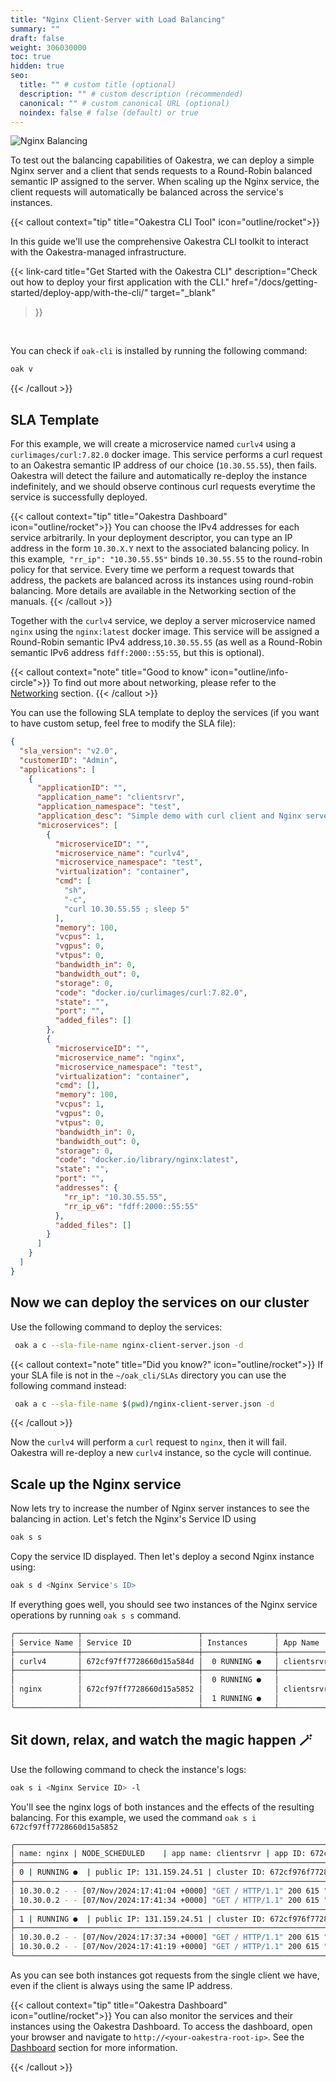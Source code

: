 ```yaml
---
title: "Nginx Client-Server with Load Balancing"
summary: ""
draft: false
weight: 306030000
toc: true
hidden: true
seo:
  title: "" # custom title (optional)
  description: "" # custom description (recommended)
  canonical: "" # custom canonical URL (optional)
  noindex: false # false (default) or true
---
```


![Nginx Balancing](balancing.png)

To test out the balancing capabilities of Oakestra, we can deploy a simple Nginx server and a client that sends requests to a Round-Robin balanced semantic IP assigned to the server. When scaling up the Nginx service, the client requests will automatically be balanced across the service's instances.

{{< callout context="tip" title="Oakestra CLI Tool" icon="outline/rocket">}}

In this guide we'll use the comprehensive Oakestra CLI toolkit to interact with the Oakestra-managed infrastructure.

{{< link-card
  title="Get Started with the Oakestra CLI"
  description="Check out how to deploy your first application with the CLI."
  href="/docs/getting-started/deploy-app/with-the-cli/"
  target="_blank"
>}}
<br>

You can check if `oak-cli` is installed by running the following command:

```bash
oak v
```

 {{< /callout >}}

## SLA Template

For this example, we will create a microservice named `curlv4` using a `curlimages/curl:7.82.0` docker image. This service performs a curl request to an Oakestra semantic IP address of our choice (`10.30.55.55`), then fails. Oakestra will detect the failure and automatically re-deploy the instance indefinitely, and we should observe continous curl requests everytime the service is successfully deployed.

{{< callout context="tip" title="Oakestra Dashboard" icon="outline/rocket">}}
  You can choose the IPv4 addresses for each service arbitrarily. In your deployment descriptor, you can type an IP address in the form `10.30.X.Y` next to the associated balancing policy. In this example,` "rr_ip": "10.30.55.55"`  binds `10.30.55.55` to the round-robin policy for that service. Every time we perform a request towards that address, the packets are balanced across its instances using round-robin balancing. More details are available in the Networking section of the manuals. 
{{< /callout >}}

Together with the `curlv4` service, we deploy a server microservice named `nginx` using the `nginx:latest` docker image. This service will be assigned a Round-Robin semantic IPv4 address,`10.30.55.55` (as well as a Round-Robin semantic IPv6 address `fdff:2000::55:55`, but this is optional).

{{< callout context="note" title="Good to know" icon="outline/info-circle">}}
To find out more about networking, please refer to the [Networking](/docs/manuals/networking-internals) section.
{{< /callout >}}

You can use the following SLA template to deploy the services (if you want to have custom setup, feel free to modify the SLA file):

```json {title="~/oak_cli/SLAs/nginx-client-server.json"}
{
  "sla_version": "v2.0",
  "customerID": "Admin",
  "applications": [
    {
      "applicationID": "",
      "application_name": "clientsrvr",
      "application_namespace": "test",
      "application_desc": "Simple demo with curl client and Nginx server",
      "microservices": [
        {
          "microserviceID": "",
          "microservice_name": "curlv4",
          "microservice_namespace": "test",
          "virtualization": "container",
          "cmd": [
            "sh",
            "-c",
            "curl 10.30.55.55 ; sleep 5"
          ],
          "memory": 100,
          "vcpus": 1,
          "vgpus": 0,
          "vtpus": 0,
          "bandwidth_in": 0,
          "bandwidth_out": 0,
          "storage": 0,
          "code": "docker.io/curlimages/curl:7.82.0",
          "state": "",
          "port": "",
          "added_files": []
        },
        {
          "microserviceID": "",
          "microservice_name": "nginx",
          "microservice_namespace": "test",
          "virtualization": "container",
          "cmd": [],
          "memory": 100,
          "vcpus": 1,
          "vgpus": 0,
          "vtpus": 0,
          "bandwidth_in": 0,
          "bandwidth_out": 0,
          "storage": 0,
          "code": "docker.io/library/nginx:latest",
          "state": "",
          "port": "",
          "addresses": {
            "rr_ip": "10.30.55.55",
            "rr_ip_v6": "fdff:2000::55:55"
          },
          "added_files": []
        }
      ]
    }
  ]
}
```

## Now we can deploy the services on our cluster

Use the following command to deploy the services:

```bash
 oak a c --sla-file-name nginx-client-server.json -d
```

{{< callout context="note" title="Did you know?" icon="outline/rocket">}} If your SLA file is not in the `~/oak_cli/SLAs` directory you can use the following command instead:

```bash
 oak a c --sla-file-name $(pwd)/nginx-client-server.json -d
```

 {{< /callout >}}

Now the `curlv4` will perform a `curl` request to `nginx`, then it will fail. Oakestra will re-deploy a new `curlv4` instance, so the cycle will continue.

## Scale up the Nginx service

Now lets try to increase the number of Nginx server instances to see the balancing in action.
Let's fetch the Nginx's Service ID using 
```bash
oak s s
```

Copy the service ID displayed. Then let's deploy a second Nginx instance using:
```bash
oak s d <Nginx Service's ID>
```

If everything goes well, you should see two instances of the Nginx service operations by running `oak s s` command.
```bash
╭──────────────┬──────────────────────────┬────────────────┬────────────┬──────────────────────────╮
│ Service Name │ Service ID               │ Instances      │ App Name   │ App ID                   │
├──────────────┼──────────────────────────┼────────────────┼────────────┼──────────────────────────┤
│ curlv4       │ 672cf97ff7728660d15a584d │  0 RUNNING ●   │ clientsrvr │ 672cf97fa3ba9aac11ea11af │
├──────────────┼──────────────────────────┼────────────────┼────────────┼──────────────────────────┤
│              │                          │  0 RUNNING ●   │            │                          │
│ nginx        │ 672cf97ff7728660d15a5852 │                │ clientsrvr │ 672cf97fa3ba9aac11ea11af │
│              │                          │  1 RUNNING ●   │            │                          │
╰──────────────┴──────────────────────────┴────────────────┴────────────┴──────────────────────────╯
```


## Sit down, relax, and watch the magic happen 🪄
Use the following command to check the instance's logs:
```bash
oak s i <Nginx Service ID> -l
```
You'll see the nginx logs of both instances and the effects of the resulting balancing.
For this example, we used the command `oak s i 672cf97ff7728660d15a5852`

```bash
╭───────────────────────────────────────────────────────────────────────────────────────────────╮
│ name: nginx | NODE_SCHEDULED    | app name: clientsrvr | app ID: 672cf97fa3ba9aac11ea11af     │
├───────────────────────────────────────────────────────────────────────────────────────────────┤
│ 0 | RUNNING ●  | public IP: 131.159.24.51 | cluster ID: 672cf976f7728660d15a583e | Logs :     │
├───────────────────────────────────────────────────────────────────────────────────────────────┤
│ 10.30.0.2 - - [07/Nov/2024:17:41:04 +0000] "GET / HTTP/1.1" 200 615 "-" "curl/7.82.0-DEV" "-" │
│ 10.30.0.2 - - [07/Nov/2024:17:41:34 +0000] "GET / HTTP/1.1" 200 615 "-" "curl/7.82.0-DEV" "-" │
├───────────────────────────────────────────────────────────────────────────────────────────────┤
│ 1 | RUNNING ●  | public IP: 131.159.24.51 | cluster ID: 672cf976f7728660d15a583e | Logs :     │
├───────────────────────────────────────────────────────────────────────────────────────────────┤
│ 10.30.0.2 - - [07/Nov/2024:17:37:34 +0000] "GET / HTTP/1.1" 200 615 "-" "curl/7.82.0-DEV" "-" │
│ 10.30.0.2 - - [07/Nov/2024:17:41:19 +0000] "GET / HTTP/1.1" 200 615 "-" "curl/7.82.0-DEV" "-" │
╰───────────────────────────────────────────────────────────────────────────────────────────────╯
```

As you can see both instances got requests from the single client we have, even if the client is always using the same IP address. 

{{< callout context="tip" title="Oakestra Dashboard" icon="outline/rocket">}}
You can also monitor the services and their instances using the Oakestra Dashboard. To access the dashboard, open your browser and navigate to `http://<your-oakestra-root-ip>`. See the [Dashboard](/docs/getting-started/deploy-app/with-the-dashboard) section for more information.

 {{< /callout >}}
